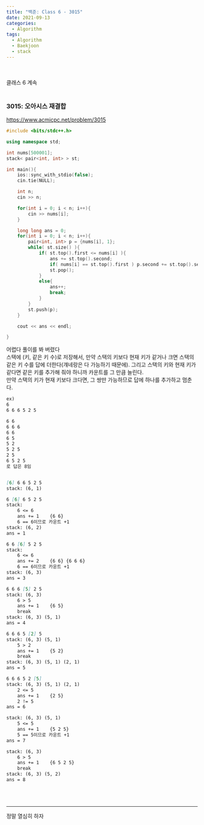 ```yaml
---
title: "백준: Class 6 - 3015"
date: 2021-09-13
categories:
  - Algorithm
tags:
  - Algorithm
  - Baekjoon
  - stack
---
```


<br></br>
클래스 6 계속
<br></br>

### 3015: 오아시스 재결합
https://www.acmicpc.net/problem/3015
```cpp
#include <bits/stdc++.h>

using namespace std;

int nums[500001];
stack< pair<int, int> > st;

int main(){
    ios::sync_with_stdio(false);
    cin.tie(NULL);

    int n;
    cin >> n;

    for(int i = 0; i < n; i++){
        cin >> nums[i];
    }

    long long ans = 0;
    for(int i = 0; i < n; i++){
        pair<int, int> p = {nums[i], 1};
        while( st.size() ){
            if( st.top().first <= nums[i] ){
                ans += st.top().second;
                if( nums[i] == st.top().first ) p.second += st.top().second;
                st.pop();
            }
            else{
                ans++;
                break;
            }
        }
        st.push(p);
    }

    cout << ans << endl;

}
```
어렵다 풀이를 봐 버렸다  
스택에 (키, 같은 키 수)로 저장해서, 만약 스택의 키보다 현재 키가 같거나 크면 스택의 같은 키 수를 답에 더한다(걔네랑은 다 가능하기 때문에). 그리고 스택의 키와 현재 키가 같다면 같은 키를 추가해 줘야 하니까 카운트를 그 만큼 늘린다.  
만약 스택의 키가 현재 키보다 크다면, 그 쌍만 가능하므로 답에 하나를 추가하고 멈춘다.
```md
ex)
6
6 6 6 5 2 5

6 6
6 6 6
6 6
6 5
5 2
5 2 5
2 5
6 5 2 5
로 답은 8임


[6] 6 6 5 2 5
stack: (6, 1)

6 [6] 6 5 2 5
stack: 
    6 <= 6
    ans += 1    {6 6}
    6 == 6이므로 카운트 +1
stack: (6, 2)
ans = 1

6 6 [6] 5 2 5
stack: 
    6 <= 6
    ans += 2    {6 6} {6 6 6}
    6 == 6이므로 카운트 +1
stack: (6, 3)
ans = 3

6 6 6 [5] 2 5
stack: (6, 3) 
    6 > 5
    ans += 1    {6 5}
    break
stack: (6, 3) (5, 1)
ans = 4

6 6 6 5 [2] 5
stack: (6, 3) (5, 1)
    5 > 2
    ans += 1    {5 2}
    break
stack: (6, 3) (5, 1) (2, 1)
ans = 5

6 6 6 5 2 [5]
stack: (6, 3) (5, 1) (2, 1)
    2 <= 5
    ans += 1    {2 5}
    2 != 5
ans = 6

stack: (6, 3) (5, 1)
    5 <= 5
    ans += 1    {5 2 5}
    5 == 5이므로 카운트 +1
ans = 7

stack: (6, 3) 
    6 > 5
    ans += 1    {6 5 2 5}
    break
stack: (6, 3) (5, 2)
ans = 8
```
<br></br>

---
정말 열심히 하자
<br></br>

